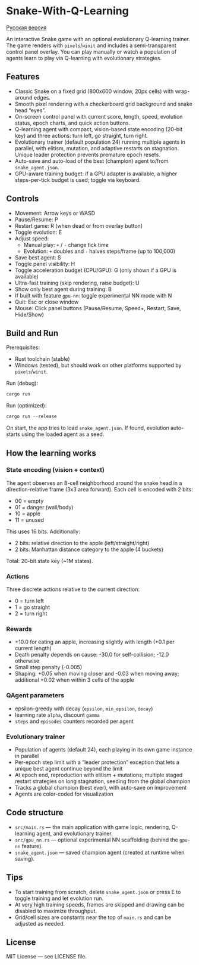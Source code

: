 # Snake-With-Q-Learning

[Русская версия](./README.ru.md)

An interactive Snake game with an optional evolutionary Q-learning trainer. The game renders with `pixels`/`winit` and includes a semi-transparent control panel overlay. You can play manually or watch a population of agents learn to play via Q-learning with evolutionary strategies.

## Features

- Classic Snake on a fixed grid (800x600 window, 20px cells) with wrap-around edges.
- Smooth pixel rendering with a checkerboard grid background and snake head “eyes”.
- On-screen control panel with current score, length, speed, evolution status, epoch charts, and quick action buttons.
- Q-learning agent with compact, vision-based state encoding (20-bit key) and three actions: turn left, go straight, turn right.
- Evolutionary trainer (default population 24) running multiple agents in parallel, with elitism, mutation, and adaptive restarts on stagnation. Unique leader protection prevents premature epoch resets.
- Auto-save and auto-load of the best (champion) agent to/from `snake_agent.json`.
- GPU-aware training budget: if a GPU adapter is available, a higher steps-per-tick budget is used; toggle via keyboard.

## Controls

- Movement: Arrow keys or WASD
- Pause/Resume: P
- Restart game: R (when dead or from overlay button)
- Toggle evolution: E
- Adjust speed:
  - Manual play: `+` / `-` change tick time
  - Evolution: `+` doubles and `-` halves steps/frame (up to 100,000)
- Save best agent: S
- Toggle panel visibility: H
- Toggle acceleration budget (CPU/GPU): G (only shown if a GPU is available)
- Ultra-fast training (skip rendering, raise budget): U
- Show only best agent during training: B
- If built with feature `gpu-nn`: toggle experimental NN mode with N
- Quit: Esc or close window
- Mouse: Click panel buttons (Pause/Resume, Speed+, Restart, Save, Hide/Show)

## Build and Run

Prerequisites:
- Rust toolchain (stable)
- Windows (tested), but should work on other platforms supported by `pixels`/`winit`.

Run (debug):

```powershell
cargo run
```

Run (optimized):

```powershell
cargo run --release
```

On start, the app tries to load `snake_agent.json`. If found, evolution auto-starts using the loaded agent as a seed.

## How the learning works

### State encoding (vision + context)
The agent observes an 8-cell neighborhood around the snake head in a direction-relative frame (3x3 area forward). Each cell is encoded with 2 bits:
- 00 = empty
- 01 = danger (wall/body)
- 10 = apple
- 11 = unused

This uses 16 bits. Additionally:
- 2 bits: relative direction to the apple (left/straight/right)
- 2 bits: Manhattan distance category to the apple (4 buckets)

Total: 20-bit state key (~1M states).

### Actions
Three discrete actions relative to the current direction:
- 0 = turn left
- 1 = go straight
- 2 = turn right

### Rewards
- +10.0 for eating an apple, increasing slightly with length (+0.1 per current length)
- Death penalty depends on cause: -30.0 for self-collision; -12.0 otherwise
- Small step penalty (-0.005)
- Shaping: +0.05 when moving closer and -0.03 when moving away; additional +0.02 when within 3 cells of the apple

### QAgent parameters
- epsilon-greedy with decay (`epsilon`, `min_epsilon`, `decay`)
- learning rate `alpha`, discount `gamma`
- `steps` and `episodes` counters recorded per agent

### Evolutionary trainer
- Population of agents (default 24), each playing in its own game instance in parallel
- Per-epoch step limit with a “leader protection” exception that lets a unique best agent continue beyond the limit
- At epoch end, reproduction with elitism + mutations; multiple staged restart strategies on long stagnation, seeding from the global champion
- Tracks a global champion (best ever), with auto-save on improvement
- Agents are color-coded for visualization

## Code structure

- `src/main.rs` — the main application with game logic, rendering, Q-learning agent, and evolutionary trainer.
- `src/gpu_nn.rs` — optional experimental NN scaffolding (behind the `gpu-nn` feature).
- `snake_agent.json` — saved champion agent (created at runtime when saving).

## Tips

- To start training from scratch, delete `snake_agent.json` or press E to toggle training and let evolution run.
- At very high training speeds, frames are skipped and drawing can be disabled to maximize throughput.
- Grid/cell sizes are constants near the top of `main.rs` and can be adjusted as needed.

## License

MIT License — see LICENSE file.
